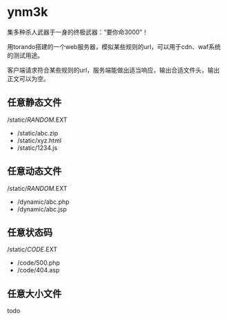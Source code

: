 # ynm3k 

集多种杀人武器于一身的终极武器：“要你命3000”！

用torando搭建的一个web服务器，模拟某些规则的url，可以用于cdn、waf系统的测试用途。

客户端请求符合某些规则的url，服务端能做出适当响应，输出合适文件头，输出正文可以为空。

## 任意静态文件
/static/$RANDOM.$EXT

* /static/abc.zip
* /static/xyz.html
* /static/1234.js

## 任意动态文件
/static/$RANDOM.$EXT

*  /dynamic/abc.php
*  /dynamic/abc.jsp

## 任意状态码
/static/$CODE.$EXT

* /code/500.php
* /code/404.asp

## 任意大小文件
todo

